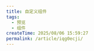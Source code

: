 ```yaml
---
title: 自定义组件
tags:
  - 预览
  - 组件
createTime: 2025/08/06 15:59:27
permalink: /article/iqg0ecji/
---
```


<CustomComponent />
